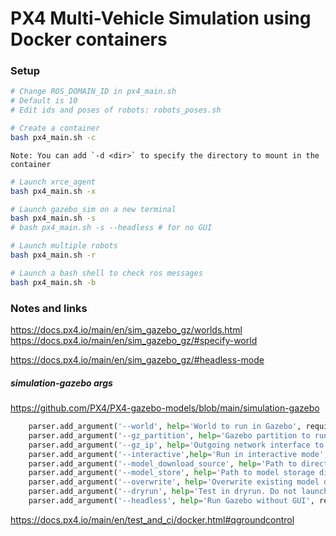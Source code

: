 # PX4 Multi-Vehicle Simulation using Docker containers

### Setup

```bash
# Change ROS_DOMAIN_ID in px4_main.sh
# Default is 10
# Edit ids and poses of robots: robots_poses.sh
```

```bash
# Create a container
bash px4_main.sh -c
```
    Note: You can add `-d <dir>` to specify the directory to mount in the container

```bash
# Launch xrce_agent
bash px4_main.sh -x
```

```bash
# Launch gazebo_sim on a new terminal
bash px4_main.sh -s
# bash px4_main.sh -s --headless # for no GUI
```

```bash
# Launch multiple robots
bash px4_main.sh -r
```

```bash
# Launch a bash shell to check ros messages
bash px4_main.sh -b
```

### Notes and links

https://docs.px4.io/main/en/sim_gazebo_gz/worlds.html
https://docs.px4.io/main/en/sim_gazebo_gz/#specify-world


https://docs.px4.io/main/en/sim_gazebo_gz/#headless-mode

##### simulation-gazebo args
https://github.com/PX4/PX4-gazebo-models/blob/main/simulation-gazebo
```python
    parser.add_argument('--world', help='World to run in Gazebo', required=False, default="default")
    parser.add_argument('--gz_partition', help='Gazebo partition to run in', required=False)
    parser.add_argument('--gz_ip', help='Outgoing network interface to use for traffic',required=False)
    parser.add_argument('--interactive',help='Run in interactive mode', required=False, default=False, action='store_true')
    parser.add_argument('--model_download_source', help='Path to directory containing model files', required=False, default=DEFAULT_DOWNLOAD_DIR)
    parser.add_argument('--model_store', help='Path to model storage directory', required=False, default="~/.simulation-gazebo")
    parser.add_argument('--overwrite', help='Overwrite existing model directories', required=False, default=False, action='store_true')
    parser.add_argument('--dryrun', help='Test in dryrun. Do not launch gazebo', required=False, default=False, action='store_true')
    parser.add_argument('--headless', help='Run Gazebo without GUI', required=False, default=False, action='store_true')
```

https://docs.px4.io/main/en/test_and_ci/docker.html#qgroundcontrol
